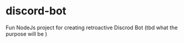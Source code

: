 # discord-bot
Fun NodeJs project for creating retroactive Discrod Bot (tbd what the purpose will be
)
